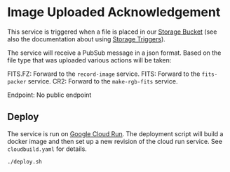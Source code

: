 Image Uploaded Acknowledgement
==============================

This service is triggered  when a file is placed in our [Storage Bucket](https://cloud.google.com/storage/)
(see also the documentation about using [Storage Triggers](https://cloud.google.com/functions/docs/calling/storage)).

The service will receive a PubSub message in a json format. Based on the file
type that was uploaded various actions will be taken:

FITS.FZ: Forward to the `record-image` service.
FITS: Forward to the `fits-packer` service.
CR2: Forward to the `make-rgb-fits` service.

Endpoint: No public endpoint


Deploy
------

The service is run on [Google Cloud Run](https://cloud.google.com/run/docs/). The
deployment script will build a docker image and then set up a new revision of
the cloud run service. See `cloudbuild.yaml` for details.


```bash
./deploy.sh
```
